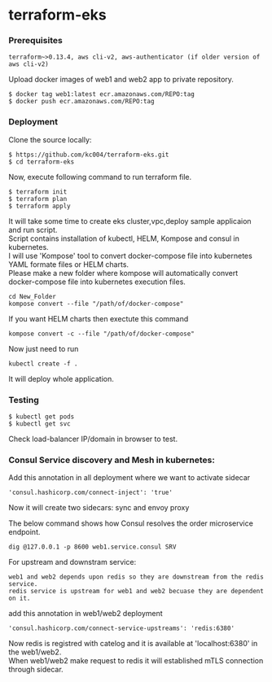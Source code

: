 # terraform-eks

### Prerequisites
```
terraform~>0.13.4, aws cli-v2, aws-authenticator (if older version of aws cli-v2) 
```
Upload docker images of web1 and web2 app to private repository.
```
$ docker tag web1:latest ecr.amazonaws.com/REPO:tag
$ docker push ecr.amazonaws.com/REPO:tag
```
### Deployment

Clone the source locally:

```
$ https://github.com/kc004/terraform-eks.git
$ cd terraform-eks
```

Now, execute following command to run terraform file.
```
$ terraform init
$ terraform plan
$ terraform apply
```
It will take some time to create eks cluster,vpc,deploy sample applicaion and run script.\
Script contains installation of kubectl, HELM, Kompose and consul in kubernetes. </br>  I will use 'Kompose' tool to convert docker-compose file into kubernetes YAML formate files or HELM charts.\
Please make a new folder where kompose will automatically convert docker-compose file into kubernetes execution files.
```
cd New_Folder
kompose convert --file "/path/of/docker-compose"
```
If you want HELM charts then exectute this command
```
kompose convert -c --file "/path/of/docker-compose"
```
Now just need to run
```
kubectl create -f .
```
It will deploy whole application.

### Testing
```
$ kubectl get pods
$ kubectl get svc
```
Check load-balancer IP/domain in browser to test.

### Consul Service discovery and Mesh in kubernetes:
Add this annotation in all deployment where we want to activate sidecar
```
'consul.hashicorp.com/connect-inject': 'true'
```
Now it will create two sidecars: sync and envoy proxy

The below command shows how Consul resolves the order microservice endpoint.
```
dig @127.0.0.1 -p 8600 web1.service.consul SRV
```

For upstream and downstram service:
```
web1 and web2 depends upon redis so they are downstream from the redis service.
redis service is upstream for web1 and web2 becuase they are dependent on it.
```
add this annotation in web1/web2 deployment
```
'consul.hashicorp.com/connect-service-upstreams': 'redis:6380'
```
Now redis is registred with catelog and it is available at 'localhost:6380' in the web1/web2.\
When web1/web2 make request to redis it will established mTLS connection through sidecar.
